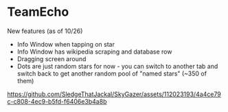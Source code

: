 # TeamEcho
New features (as of 10/26)
- Info Window when tapping on star
- Info Window has wikipedia scraping and database row
- Dragging screen around
- Dots are just random stars for now - you can switch to another tab and switch back to get another random pool of "named stars" (~350 of them)

https://github.com/SledgeThatJackal/SkyGazer/assets/112023193/4a4ce79c-c808-4ec9-b5fd-f6406e3b4a8b

